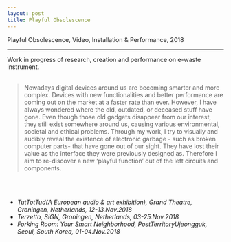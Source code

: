 ```yaml
---
layout: post
title: Playful Obsolescence
---
```


Playful Obsolescence, Video, Installation & Performance, 2018

***

Work in progress of research, creation and performance on e-waste instrument.
<br/><br/>


>Nowadays digital devices around us are becoming smarter and more complex. Devices with new functionalities and better performance are coming out on the market at a faster rate than ever. However, I have always wondered where the old, outdated, or deceased stuff have gone. Even though those old gadgets disappear from our interest, they still exist somewhere around us, causing various environmental, societal and ethical problems.
Through my work, I try to visually and audibly reveal the existence of electronic garbage - such as broken computer parts- that have gone out of our sight. They have lost their value as the interface they were previously designed as. Therefore I aim to re-discover a new ‘playful function’ out of the left circuits and components.




<br/><br/>
<ul>
<li><i>TutTotTud(A European audio & art exhibition), Grand Theatre, Groningen, Netherlands, 12-13.Nov.2018</i></li>
<li><i>Terzetto, SIGN, Groningen, Netherlands, 03-25.Nov.2018</i></li>
<li><i>Forking Room: Your Smart Neighborhood, PostTerritoryUjeongguk, Seoul, South Korea, 01-04.Nov.2018</i></li>
</ul>

<br/><br/><br/>
